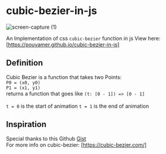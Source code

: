 # cubic-bezier-in-js
![screen-capture (1)](https://user-images.githubusercontent.com/20505286/191136069-933bbcdd-3342-4818-833a-bd96d0396da1.gif)

An Implementation of css ```cubic-bezier``` function in js
View here: [https://pouyamer.github.io/cubic-bezier-in-js]
## Definition
Cubic Bezier is a function that takes two Points:
  <br>
    ```P0 = (x0, y0)```
    <br>
    ```P1 = (x1, y1)```
    <br>
    returns a function that goes like
    ```(t: [0 - 1]) => [0 - 1]```
    <br>
    <br>
    ```t = 0``` is the start of animation
    ```t = 1``` is the end of animation
    <br>
## Inspiration
Special thanks to this Github [Gist](https://gist.github.com/pushkine/fbc7cf18e0a40ffb02b3b3a20b74f4f1)
<br>
For more info on cubic-bezier: [https://cubic-bezier.com/]
